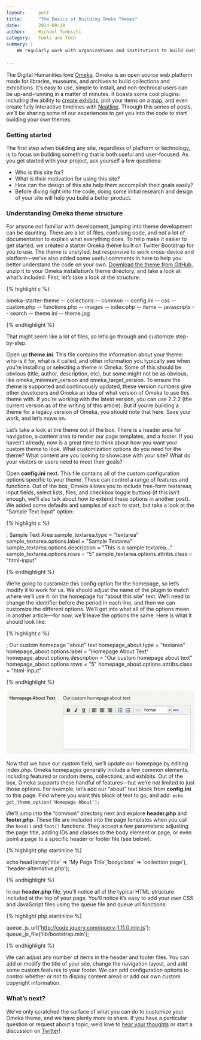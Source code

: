 ```yaml
---
layout:     post
title:      "The Basics of Building Omeka Themes"
date:       2014-09-10
author:     Michael Tedeschi
category:   Tools and Tech
summary: |
    We regularly work with organizations and institutions to build custom Omeka themes and modules (including [Indiana University](http://interactivemechanics.com/case-studies/black-film-history/) and [Bryn Mawr College](http://interactivemechanics.com/case-studies/greenfield-digital-center/)). And through our work, we’ve found interesting tips, tricks, and processes to help us create Omeka sites that are both beautiful and engaging.

---
```


The Digital Humanities love [Omeka](https://omeka.org/). Omeka is an open source web platform made for libraries, museums, and archives to build collections and exhibitions. It’s easy to use, simple to install, and non-technical users can be up-and-running in a matter of minutes. It boasts some cool plugins: including the ability to [create exhibits](http://omeka.org/add-ons/plugins/exhibit-builder/), plot your items on a [map](http://omeka.org/add-ons/plugins/geolocation/), and even create fully interactive timelines with [Neatline](http://omeka.org/add-ons/plugins/neatline/). Through this series of posts, we’ll be sharing some of our experiences to get you into the code to start building your own themes.

### Getting started

The first step when building any site, regardless of platform or technology, is to focus on building something that is both useful and user-focused. As you get started with your project, ask yourself a few questions:

* Who is this site for?
* What is their motivation for using this site?
* How can the design of this site help them accomplish their goals easily?
* Before diving right into the code, doing some initial research and design of your site will help you build a better product.

### Understanding Omeka theme structure

For anyone not familiar with development, jumping into theme development can be daunting. There are a lot of files, confusing code, and not a lot of documentation to explain what everything does. To help make it easier to get started, we created a starter Omeka theme built on Twitter Bootstrap for you to use. The theme is unstyled, but responsive to work cross-device and platform—we’ve also added some useful comments in here to help you better understand the code on your own. [Download the theme from GitHub](https://github.com/InteractiveMechanics/Omeka-Starter-Theme), unzip it to your Omeka installation’s theme directory, and take a look at what’s included. First, let’s take a look at the structure:

{% highlight c %}

omeka-starter-theme
-- collections
-- common
-- config.ini
-- css
-- custom.php
-- functions.php
-- images
-- index.php
-- items
-- javascripts
-- search
-- theme.ini
-- theme.jpg

{% endhighlight %}


That might seem like a lot of files, so let’s go through and customize step-by-step.

Open up **theme.ini**. This file contains the information about your theme: who is it for, what is it called, and other information you typically see when you’re installing or selecting a theme in Omeka. Some of this should be obvious (title, author, description, etc), but some might not be as obvious, like omeka_minimum_version and omeka_target_version. To ensure the theme is supported and continuously updated, these version numbers give other developers and Omeka an idea of what version of Omeka to use this theme with. If you’re working with the latest version, you can use 2.2.2 (the current version as of the writing of this article). But if you’re building a theme for a legacy version of Omeka, you should note that here. Save your work, and let’s move on.

Let’s take a look at the theme out of the box. There is a header area for navigation, a content area to render our page templates, and a footer. If you haven’t already, now is a great time to think about how you want your custom theme to look. What customization options do you need for the theme? What content are you looking to showcase with your site? What do your visitors or users need to meet their goals?

Open **config.ini** next. This file contains all of the custom configuration options specific to your theme. These can control a range of features and functions. Out of the box, Omeka allows you to include free-form textareas, input fields, select lists, files, and checkbox toggle buttons (if this isn’t enough, we’ll also talk about how to extend these options in another post). We added some defaults and samples of each to start, but take a look at the “Sample Text Input” option:

{% highlight c %}

; Sample Text Area
sample_textarea.type = "textarea"
sample_textarea.options.label = "Sample Textarea"
sample_textarea.options.description = "This is a sample textarea..."
sample_textarea.options.rows = "5"
sample_textarea.options.attribs.class = "html-input"

{% endhighlight %}

We’re going to customize this config option for the homepage, so let’s modify it to work for us. We should adjust the name of the plugin to match where we’ll use it: on the homepage for “about this site” text. We’ll need to change the identifier before the period in each line, and then we can customize the different options. We’ll get into what all of the options mean in another article—for now, we’ll leave the options the same. Here is what it should look like:

{% highlight c %}

; Our custom homepage "about" text
homepage_about.type = "textarea"
homepage_about.options.label = "Homepage About Text"
homepage_about.options.description = "Our custom homepage about text"
homepage_about.options.rows = "5"
homepage_about.options.attribs.class = "html-input"

{% endhighlight %}

![Adding a custom textarea in your Omeka theme](/images/uploads/basic-omeka-themes.png)

Now that we have our custom field, we’ll update our homepage by editing index.php. Omeka homepages generally include a few common elements, including featured or random items, collections, and exhibits. Out of the box, Omeka supports these handful of features—but we’re not limited to just those options. For example, let’s add our “about” text block from **config.ini** to this page. Find where you want this block of text to go, and add: `echo get_theme_option('Homepage About');`

We’ll jump into the “common” directory next and explore **header.php** and **footer.php**. These file are included into the page templates when you call the `head()` and `foot()` functions. They accept a few parameters: adjusting the page title, adding IDs and classes to the body element or page, or even point a page to a specific header or footer file (see below).

{% highlight php startinline %}

echo head(array('title' => 'My Page Title','bodyclass' => 'collection page'), 'header-alternative.php');

{% endhighlight %}

In our **header.php** file, you’ll notice all of the typical HTML structure included at the top of your page. You’ll notice it’s easy to add your own CSS and JavaScript files using the queue file and queue url functions:

{% highlight php startinline %}

queue_js_url('http://code.jquery.com/jquery-1.11.0.min.js');
queue_js_file('lib/bootstrap.min');

{% endhighlight %}

We can adjust any number of items in the header and footer files. You can add or modify the title of your site, change the navigation layout, and add some custom features to your footer. We can add configuration options to control whether or not to display content areas or add our own custom copyright information.

### What’s next?

We’ve only scratched the surface of what you can do to customize your Omeka theme, and we have plenty more to share. If you have a particular question or request about a topic, we’d love to [hear your thoughts](/contact/) or start a discussion on [Twitter](https://twitter.com/interactivemech)!